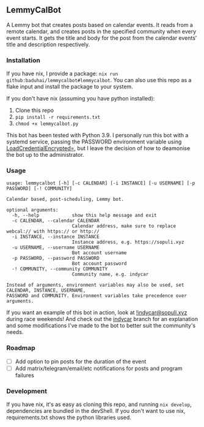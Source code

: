 ## LemmyCalBot

A Lemmy bot that creates posts based on calendar events. It reads from a remote calendar, and creates posts in the specified community when every event starts. It gets the title 
and body for the post from the calendar events' title and description respectively.

### Installation

If you have nix, I provide a package: `nix run github:baduhai/lemmycalbot#lemmycalbot`. You can also use this repo as a flake input and install the package to your system.

If you don't have nix (assuming you have python installed):

1. Clone this repo
2. `pip install -r requirements.txt`
3. `chmod +x lemmycalbot.py`

This bot has been tested with Python 3.9. I personally run this bot with a systemd service, passing the PASSWORD environment variable using [LoadCredentialEncrypted=](https://systemd.io/CREDENTIALS/),
but I leave the decision of how to deamonise the bot up to the administrator.

### Usage

```console
usage: lemmycalbot [-h] [-c CALENDAR] [-i INSTANCE] [-u USERNAME] [-p PASSWORD] [-! COMMUNITY]

Calendar based, post-scheduling, Lemmy bot.

optional arguments:
  -h, --help            show this help message and exit
  -c CALENDAR, --calendar CALENDAR
                        Calendar address, make sure to replace webcal:// with https:// or http://
  -i INSTANCE, --instance INSTANCE
                        Instance address, e.g. https://sopuli.xyz
  -u USERNAME, --username USERNAME
                        Bot account username
  -p PASSWORD, --password PASSWORD
                        Bot account password
  -! COMMUNITY, --community COMMUNITY
                        Community name, e.g. indycar

Instead of arguments, environment variables may also be used, set CALENDAR, INSTANCE, USERNAME,
PASSWORD and COMMUNITY. Environment variables take precedence over arguments.
```

If you want an example of this bot in action, look at [!indycar@sopuli.xyz](https://sopuli.xyz/c/indycar) during race weekends! And check out the [indycar](https://github.com/baduhai/lemmycalbot/tree/indycar) 
branch for an explanation and some modifications I've made to the bot to better suit the community's needs.

### Roadmap

- [ ] Add option to pin posts for the duration of the event
- [ ] Add matrix/telegram/email/etc notifications for posts and program failures

### Development

If you have nix, it's as easy as cloning this repo, and running `nix develop`, dependencies are bundled in the devShell. If you don't want to use nix, requirements.txt shows the python libraries used.
